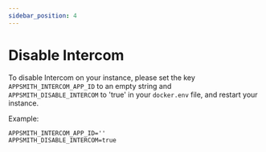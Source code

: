 ```yaml
---
sidebar_position: 4
---
```

# Disable Intercom

To disable Intercom on your instance, please set the key `APPSMITH_INTERCOM_APP_ID` to an empty string and `APPSMITH_DISABLE_INTERCOM` to 'true' in your `docker.env` file, and restart your instance.

Example:

```
APPSMITH_INTERCOM_APP_ID=''
APPSMITH_DISABLE_INTERCOM=true
```
